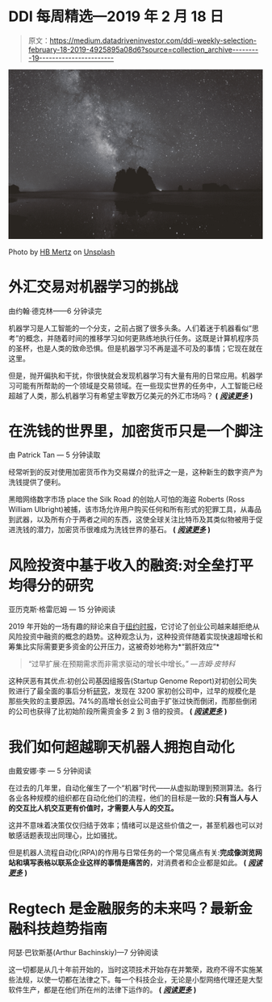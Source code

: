 # DDI 每周精选—2019 年 2 月 18 日

> 原文：<https://medium.datadriveninvestor.com/ddi-weekly-selection-february-18-2019-4925895a08d6?source=collection_archive---------19----------------------->

![](img/6de7c6e79130e3d982914a173fe588bb.png)

Photo by [HB Mertz](https://unsplash.com/@hbmertz?utm_source=medium&utm_medium=referral) on [Unsplash](https://unsplash.com?utm_source=medium&utm_medium=referral)

# 外汇交易对机器学习的挑战

由约翰·德克林——6 分钟读完

机器学习是人工智能的一个分支，之前占据了很多头条。人们着迷于机器看似“思考”的概念，并随着时间的推移学习如何更熟练地执行任务。这既是计算机程序员的圣杯，也是人类的致命恐惧。但是机器学习不再是遥不可及的事情；它现在就在这里。

但是，抛开偏执和干扰，你很快就会发现机器学习有大量有用的日常应用。机器学习可能有所帮助的一个领域是交易领域。在一些现实世界的任务中，人工智能已经超越了人类，那么机器学习有希望主宰数万亿美元的外汇市场吗？ **(** [***阅读更多***](https://www.datadriveninvestor.com/2019/02/18/the-challenge-of-forex-trading-for-machine-learning/) **)**

# 在洗钱的世界里，加密货币只是一个脚注

由 Patrick Tan — 5 分钟读取

经常听到的反对使用加密货币作为交易媒介的批评之一是，这种新生的数字资产为洗钱提供了便利。

黑暗网络数字市场 place the Silk Road 的创始人可怕的海盗 Roberts (Ross William Ulbright)被捕，该市场允许用户购买任何和所有形式的犯罪工具，从毒品到武器，以及所有介于两者之间的东西，这使全球关注比特币及其类似物被用于促进洗钱的潜力，加密货币很难成为洗钱世界的基石。 **(** [***阅读更多***](https://medium.com/datadriveninvestor/in-the-world-of-money-laundering-cryptocurrencies-are-a-footnote-35c3957a29fe) **)**

# 风险投资中基于收入的融资:对全垒打平均得分的研究

亚历克斯·格雷厄姆 — 15 分钟阅读

2019 年开始的一场有趣的辩论来自于[纽约时报](https://www.nytimes.com/2019/01/11/technology/start-ups-rejecting-venture-capital.html)，它讨论了创业公司越来越拒绝从风险投资中融资的概念的趋势。这种观念认为，这种投资伴随着实现快速超增长和筹集比实际需要更多资金的公开压力，这被奇妙地称为*“鹅肝效应”*

> “过早扩展:在预期需求而非需求驱动的增长中增长。” *—吉姆·皮特科*

这种厌恶有其优点:初创公司基因组报告(Startup Genome Report)对初创公司失败进行了最全面的事后分析[研究](https://s3.amazonaws.com/startupcompass-public/StartupGenomeReport2_Why_Startups_Fail_v2.pdf)，发现在 3200 家初创公司中，过早的规模化是那些失败的主要原因。74%的高增长创业公司由于扩张过快而倒闭，而那些倒闭的公司也获得了比初始阶段所需资金多 2 到 3 倍的投资。 **(** [***阅读更多***](https://medium.com/datadriveninvestor/revenue-based-financing-in-vc-a-study-on-playing-averages-over-home-runs-b0091c984fa3) **)**

# 我们如何超越聊天机器人拥抱自动化

由戴安娜·李 — 5 分钟阅读

在过去的几年里，自动化催生了一个“机器”时代——从虚拟助理到预测算法。各行各业各种规模的组织都在自动化他们的流程，他们的目标是一致的:**只有当人与人的交互比人机交互更有价值时，才需要人与人的交互。**

这并不意味着决策仅仅归结于效率；情绪可以是这些价值之一，甚至机器也可以对敏感话题表现出同理心，比如骚扰。

但是机器人流程自动化(RPA)的作用与日常任务的一个常见痛点有关:**完成像浏览网站和填写表格以联系企业这样的事情是痛苦的**，对消费者和企业都是如此。 **(** [***阅读更多***](https://medium.com/datadriveninvestor/in-the-last-few-years-automation-has-given-rise-to-an-era-of-machines-in-various-forms-a1c94e5db6e4) **)**

# Regtech 是金融服务的未来吗？最新金融科技趋势指南

阿瑟·巴钦斯基(Arthur Bachinskiy)—7 分钟阅读

这一切都是从几十年前开始的，当时这项技术开始存在并繁荣，政府不得不实施某些法规，以使一切都在法律之下。每一个科技企业，无论是小型网络代理还是大型软件生产，都是在他们所在州的法律下运作的。 **(** [***阅读更多***](https://medium.com/datadriveninvestor/is-regtech-a-future-of-financial-services-a-guide-to-the-latest-fintech-trend-805d1725721) **)**